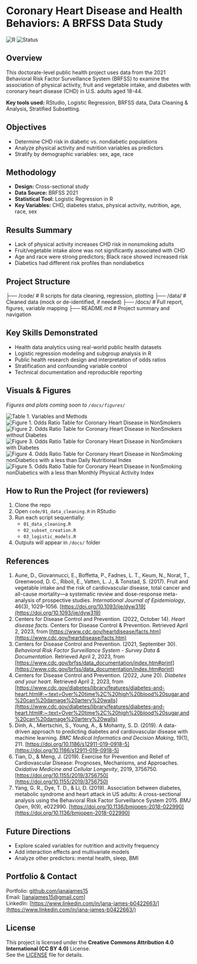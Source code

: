 # Coronary Heart Disease and Health Behaviors: A BRFSS Data Study

![R](https://img.shields.io/badge/R-Data%20Science-blue?logo=r)
![Status](https://img.shields.io/badge/status-Complete-success)

## Overview
This doctorate-level public health project uses data from the 2021 Behavioral Risk Factor Surveillance System (BRFSS) to examine the association of physical activity, fruit and vegetable intake, and diabetes with coronary heart disease (CHD) in U.S. adults aged 18-44.

**Key tools used:** RStudio, Logistic Regression, BRFSS data, Data Cleaning & Analysis, Stratified Subsetting.

## Objectives
- Determine CHD risk in diabetic vs. nondiabetic populations
- Analyze physical activity and nutrition variables as predictors
- Stratify by demographic variables: sex, age, race

## Methodology
- **Design:** Cross-sectional study
- **Data Source:** BRFSS 2021
- **Statistical Tool:** Logistic Regression in R
- **Key Variables:** CHD, diabetes status, physical activity, nutrition, age, race, sex

## Results Summary
- Lack of physical activity increases CHD risk in nonsmoking adults
- Fruit/vegetable intake alone was not significantly associated with CHD
- Age and race were strong predictors; Black race showed increased risk
- Diabetics had different risk profiles than nondiabetics

## Project Structure
├── /code/ # R scripts for data cleaning, regression, plotting
├── /data/ # Cleaned data (mock or de-identified, if needed)
├── /docs/ # Full report, figures, variable mapping
├── README.md # Project summary and navigation

## Key Skills Demonstrated
- Health data analytics using real-world public health datasets
- Logistic regression modeling and subgroup analysis in R
- Public health research design and interpretation of odds ratios
- Stratification and confounding variable control
- Technical documentation and reproducible reporting

## Visuals & Figures
*Figures and plots coming soon to `/docs/figures/`*

![Table 1. Variables and Methods](docs/figures/Table%201.%20Variables%20and%20Methods.png)
![Figure 1. Odds Ratio Table for Coronary Heart Disease in NonSmokers](docs/figures/Figure%201.%20Odds%20Ratio%20Table%20for%20Coronary%20Heart%20Disease%20in%20NonSmokers.png)
![Figure 2. Odds Ratio Table for Coronary Heart Disease in NonSmokers without Diabetes](docs/figures/Figure%202.%20Odds%20Ratio%20Table%20for%20Coronary%20Heart%20Diseasein%20NonSmokers%20without%20Diabetes.png)
![Figure 3. Odds Ratio Table for Coronary Heart Disease in NonSmokers with Diabetes](docs/figures/Figure%203.%20Odds%20Ratio%20Table%20for%20Coronary%20Heart%20Disease%20in%20NonSmokers%20with%20Diabetes.png)
![Figure 4. Odds Ratio Table for Coronary Heart Disease in NonSmoking nonDiabetics with a less than Daily Nutritional Index](docs/figures/Figure%204.%20Odds%20Ratio%20Table%20for%20Coronary%20Heart%20Disease%20in%20NonSmoking%20nonDiabetics%20with%20a%20less%20than%20Daily%20Nutritional%20Index.png)
![Figure 5. Odds Ratio Table for Coronary Heart Disease in NonSmoking nonDiabetics with a less than Monthly Physical Activity Index](docs/figures/Figure%205.%20Odds%20Ratio%20Table%20for%20Coronary%20Heart%20Disease%20in%20NonSmoking%20nonDiabetics%20with%20a%20less%20than%20Monthly%20Physical%20Activity%20Index.png)


## How to Run the Project (for reviewers)
1. Clone the repo
2. Open `code/01_data_cleaning.R` in RStudio
3. Run each script sequentially:  
   - `01_data_cleaning.R`  
   - `02_subset_creation.R`  
   - `03_logistic_models.R`
4. Outputs will appear in `/docs/` folder

## References
1. Aune, D., Giovannucci, E., Boffetta, P., Fadnes, L. T., Keum, N., Norat, T., Greenwood, D. C., Riboli, E., Vatten, L. J., & Tonstad, S. (2017). Fruit and vegetable intake and the risk of cardiovascular disease, total cancer and all-cause mortality—a systematic review and dose-response meta-analysis of prospective studies. *International Journal of Epidemiology*, 46(3), 1029–1056. [https://doi.org/10.1093/ije/dyw319](https://doi.org/10.1093/ije/dyw319)
2. Centers for Disease Control and Prevention. (2022, October 14). *Heart disease facts*. Centers for Disease Control & Prevention. Retrieved April 2, 2023, from [https://www.cdc.gov/heartdisease/facts.htm](https://www.cdc.gov/heartdisease/facts.htm)
3. Centers for Disease Control and Prevention. (2021, September 30). *Behavioral Risk Factor Surveillance System - Survey Data & Documentation*. Retrieved April 2, 2023, from [https://www.cdc.gov/brfss/data_documentation/index.htm#print](https://www.cdc.gov/brfss/data_documentation/index.htm#print)
4. Centers for Disease Control and Prevention. (2022, June 20). *Diabetes and your heart*. Retrieved April 2, 2023, from [https://www.cdc.gov/diabetes/library/features/diabetes-and-heart.html#:~:text=Over%20time%2C%20high%20blood%20sugar,and%20can%20damage%20artery%20walls](https://www.cdc.gov/diabetes/library/features/diabetes-and-heart.html#:~:text=Over%20time%2C%20high%20blood%20sugar,and%20can%20damage%20artery%20walls)
5. Dinh, A., Miertschin, S., Young, A., & Mohanty, S. D. (2019). A data-driven approach to predicting diabetes and cardiovascular disease with machine learning. *BMC Medical Informatics and Decision Making*, 19(1), 211. [https://doi.org/10.1186/s12911-019-0918-5](https://doi.org/10.1186/s12911-019-0918-5)
6. Tian, D., & Meng, J. (2019). Exercise for Prevention and Relief of Cardiovascular Disease: Prognoses, Mechanisms, and Approaches. *Oxidative Medicine and Cellular Longevity*, 2019, 3756750. [https://doi.org/10.1155/2019/3756750](https://doi.org/10.1155/2019/3756750)
7. Yang, G. R., Dye, T. D., & Li, D. (2019). Association between diabetes, metabolic syndrome and heart attack in US adults: A cross-sectional analysis using the Behavioral Risk Factor Surveillance System 2015. *BMJ Open*, 9(9), e022990. [https://doi.org/10.1136/bmjopen-2018-022990](https://doi.org/10.1136/bmjopen-2018-022990)

## Future Directions
- Explore scaled variables for nutrition and activity frequency
- Add interaction effects and multivariate models
- Analyze other predictors: mental health, sleep, BMI

## Portfolio & Contact
Portfolio: [github.com/janajames15](https://github.com/janajames15)  
Email: [janajames15@gmail.com]  
LinkedIn: [https://www.linkedin.com/in/jana-james-b0422663/](https://www.linkedin.com/in/jana-james-b0422663/)

## License
This project is licensed under the **Creative Commons Attribution 4.0 International (CC BY 4.0)** License.  
See the [LICENSE](LICENSE) file for details. 
